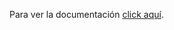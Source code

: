 Para ver la documentación [click aquí](https://docs.google.com/document/d/1-8tmQOo6ip2DD3amCp10KGhdNF90rJtYa-KRCb3l_ow).
